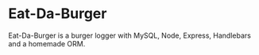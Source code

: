 # Eat-Da-Burger
Eat-Da-Burger is a burger logger with MySQL, Node, Express, Handlebars and a homemade ORM.
